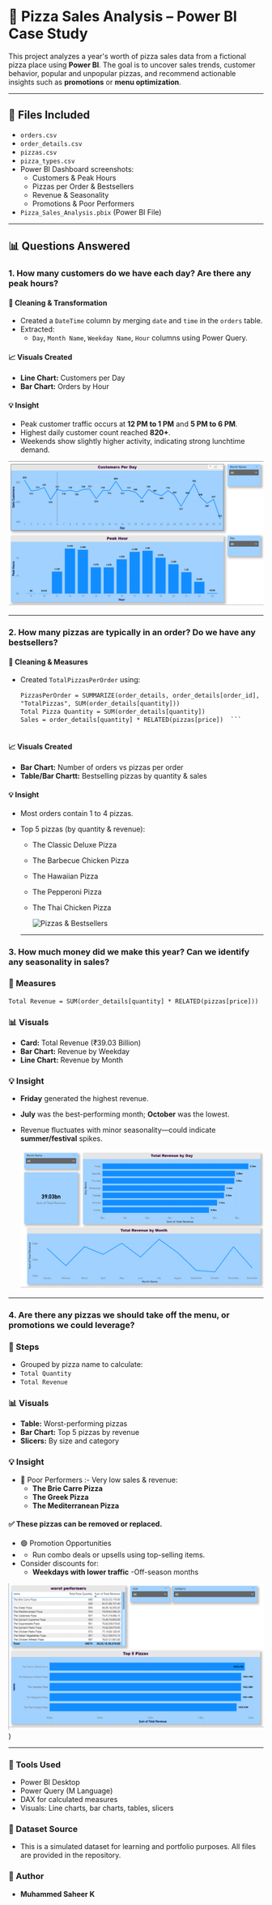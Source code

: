 # 🍕 Pizza Sales Analysis – Power BI Case Study

This project analyzes a year's worth of pizza sales data from a fictional pizza place using **Power BI**. The goal is to uncover sales trends, customer behavior, popular and unpopular pizzas, and recommend actionable insights such as **promotions** or **menu optimization**.

---

## 📁 Files Included

- `orders.csv`
- `order_details.csv`
- `pizzas.csv`
- `pizza_types.csv`
- Power BI Dashboard screenshots:
  - Customers & Peak Hours
  - Pizzas per Order & Bestsellers
  - Revenue & Seasonality
  - Promotions & Poor Performers
- `Pizza_Sales_Analysis.pbix` (Power BI File)

---

## 📊 Questions Answered

### 1. **How many customers do we have each day? Are there any peak hours?**

#### 🔧 Cleaning & Transformation
- Created a `DateTime` column by merging `date` and `time` in the `orders` table.
- Extracted:
  - `Day`, `Month Name`, `Weekday Name`, `Hour` columns using Power Query.

#### 📈 Visuals Created
- **Line Chart:** Customers per Day
- **Bar Chart:** Orders by Hour

#### 💡 Insight
- Peak customer traffic occurs at **12 PM to 1 PM** and **5 PM to 6 PM**.
- Highest daily customer count reached **820+**.
- Weekends show slightly higher activity, indicating strong lunchtime demand.

![Customers & Peak Hours](https://github.com/muhammed-saheer/Case-Study_1----Pizza-Sales-Analysis/blob/main/Dashboard%20images/Peak%20Hour%20%20%20Customers%20Per%20Day.png)

---

### 2. **How many pizzas are typically in an order? Do we have any bestsellers?**

#### 🔧 Cleaning & Measures
- Created `TotalPizzasPerOrder` using:
  ```dax
  PizzasPerOrder = SUMMARIZE(order_details, order_details[order_id], "TotalPizzas", SUM(order_details[quantity]))
  Total Pizza Quantity = SUM(order_details[quantity])
  Sales = order_details[quantity] * RELATED(pizzas[price])  ```


#### 📈 Visuals Created
- **Bar Chart:** Number of orders vs pizzas per order
- **Table/Bar Chartt:** Bestselling pizzas by quantity & sales

#### 💡 Insight
- Most orders contain 1 to 4 pizzas.
- Top 5 pizzas (by quantity & revenue):
  - The Classic Deluxe Pizza
  - The Barbecue Chicken Pizza
  - The Hawaiian Pizza
  - The Pepperoni Pizza
  - The Thai Chicken Pizza
 
    ![Pizzas & Bestsellers](https://github.com/muhammed-saheer/Case-Study_1----Pizza-Sales-Analysis/blob/main/Dashboard%20images/PizzasPerOrder%20%20Bestselling%20pizzas.png)
 
  ---
 

### 3. How much money did we make this year? Can we identify any seasonality in sales?

### 🔧 Measures

  ```dax
Total Revenue = SUM(order_details[quantity] * RELATED(pizzas[price]))
  ```

### 📊 Visuals
- **Card:** Total Revenue (₹39.03 Billion)
- **Bar Chart:** Revenue by Weekday
- **Line Chart:** Revenue by Month

### 💡 Insight
- **Friday** generated the highest revenue.
- **July** was the best-performing month; **October** was the lowest.
- Revenue fluctuates with minor seasonality—could indicate **summer/festival** spikes.

  ![Revenue](https://github.com/muhammed-saheer/Case-Study_1----Pizza-Sales-Analysis/blob/main/Dashboard%20images/Revenue%20%20Seasonality.png)
---

### 4. Are there any pizzas we should take off the menu, or promotions we could leverage?

### 🔧 Steps
- Grouped by pizza name to calculate:
 -  `Total Quantity`
 - `Total Revenue`

### 📊 Visuals
- **Table:** Worst-performing pizzas
- **Bar Chart:** Top 5 pizzas by revenue
- **Slicers:** By size and category

### 💡 Insight
- 🚫 Poor Performers :- Very low sales & revenue:
  - **The Brie Carre Pizza**
  - **The Greek Pizza**
  - **The Mediterranean Pizza**

#### ✅ These pizzas can be removed or replaced.

- 🟢 Promotion Opportunities
- - Run combo deals or upsells using top-selling items.
- Consider discounts for:
  - **Weekdays with lower traffic**
-Off-season months

![Promotions](https://github.com/muhammed-saheer/Case-Study_1----Pizza-Sales-Analysis/blob/main/Dashboard%20images/take%20off%20%20promotion.png))

---

### 📌 Tools Used
- Power BI Desktop
- Power Query (M Language)
- DAX for calculated measures
- Visuals: Line charts, bar charts, tables, slicers

### 📁 Dataset Source
- This is a simulated dataset for learning and portfolio purposes. All files are provided in the repository.

### 📌 Author
- **Muhammed Saheer K**

